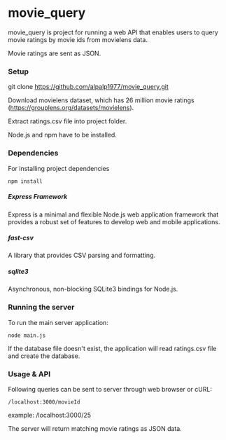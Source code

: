 # movie_query

movie_query is project for running a web API that enables users to query movie ratings by movie ids from movielens data.

Movie ratings are sent as JSON.

### Setup

git clone https://github.com/alpalp1977/movie_query.git

Download movielens dataset, which has 26 million movie ratings (https://grouplens.org/datasets/movielens).

Extract ratings.csv file into project folder.

Node.js and npm have to be installed.

### Dependencies

For installing project dependencies
	
	npm install

##### Express Framework
Express is a minimal and flexible Node.js web application framework that provides a robust set of features to develop web and mobile applications.
	
##### fast-csv
A library that provides CSV parsing and formatting.

##### sqlite3 
Asynchronous, non-blocking SQLite3 bindings for Node.js.

### Running the server
To run the main server application:
	
	node main.js

If the database file doesn't exist, the application will read ratings.csv file and create the database.

### Usage & API
Following queries can be sent to server through web browser or cURL:

	/localhost:3000/movieId

example: /localhost:3000/25

The server will return matching movie ratings as JSON data.
